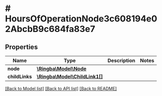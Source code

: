 # # HoursOfOperationNode3c608194e02AbcbB9c684fa83e7

## Properties

Name | Type | Description | Notes
------------ | ------------- | ------------- | -------------
**node** | [**\Ringba\Model\Node**](Node.md) |  |
**childLinks** | [**\Ringba\Model\ChildLink1[]**](ChildLink1.md) |  |

[[Back to Model list]](../../README.md#models) [[Back to API list]](../../README.md#endpoints) [[Back to README]](../../README.md)
